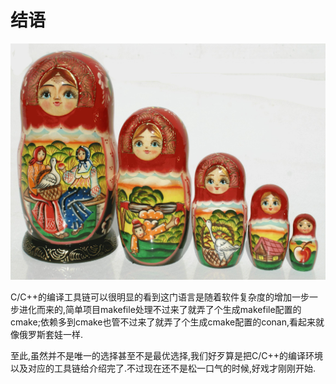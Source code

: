 # 结语

![c和c++的编译工具链看起来就像是套娃一样](../img/套娃.jpg)

C/C++的编译工具链可以很明显的看到这门语言是随着软件复杂度的增加一步一步进化而来的,简单项目makefile处理不过来了就弄了个生成makefile配置的cmake;依赖多到cmake也管不过来了就弄了个生成cmake配置的conan,看起来就像俄罗斯套娃一样.

至此,虽然并不是唯一的选择甚至不是最优选择,我们好歹算是把C/C++的编译环境以及对应的工具链给介绍完了.不过现在还不是松一口气的时候,好戏才刚刚开始.